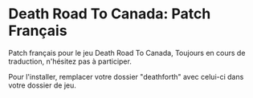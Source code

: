 # Death Road To Canada: Patch Français
Patch français pour le jeu Death Road To Canada,
Toujours en cours de traduction, n'hésitez pas à participer.

Pour l'installer, remplacer votre dossier "deathforth" avec celui-ci dans votre dossier de jeu.
